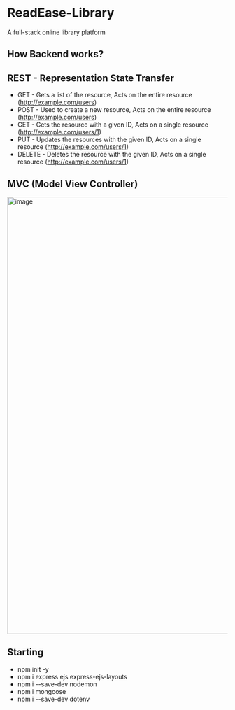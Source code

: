 # ReadEase-Library
A full-stack online library platform

## How Backend works?

## REST - Representation State Transfer
* GET - Gets a list of the resource, Acts on the entire resource (http://example.com/users)
* POST - Used to create a new resource, Acts on the entire resource (http://example.com/users)
* GET - Gets the resource with a given ID, Acts on a single resource (http://example.com/users/1)
* PUT - Updates the resources with the given ID, Acts on a single resource (http://example.com/users/1)
* DELETE - Deletes the resource with the given ID, Acts on a single resource (http://example.com/users/1)

## MVC (Model View Controller)
<img width="1000" alt="image" src="https://github.com/sahilfaizal01/ReadEase_A-Library-Application/assets/106440078/c3dfc310-1e74-44fb-91ff-b1b7b37bf56d">

## Starting
* npm init -y
* npm i express ejs express-ejs-layouts
* npm i --save-dev nodemon
* npm i mongoose
* npm i --save-dev dotenv